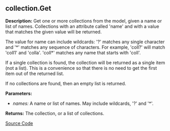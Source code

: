 ## collection.Get  
  
  
**Description:** Get one or more collections from the model, given a name or list of names. Collections with an
attribute called 'name' and with a value that matches the given value will be returned.


The value for name can include wildcards: '?' matches any single character and '\*' matches any
sequence of characters. For example, 'coll?' will match 'coll1' and 'colla'. 'coll\*' matches any
name that starts with 'coll'.


If a single collection is found, the collection will be returned as a single item (not a list).
This is a convenience so that there is no need to get the first item out of the returned list.


If no collections are found, then an empty list is returned.

  
  
**Parameters:**  
  * *names:* A name or list of names. May include wildcards, '?' and '\*'.  
  
**Returns:** The collection, or a list of collections.  

[Source Code](https://github.com/design-automation/mobius-sim-funcs/blob/main/src/modules/functions/collection/Get.ts) 
